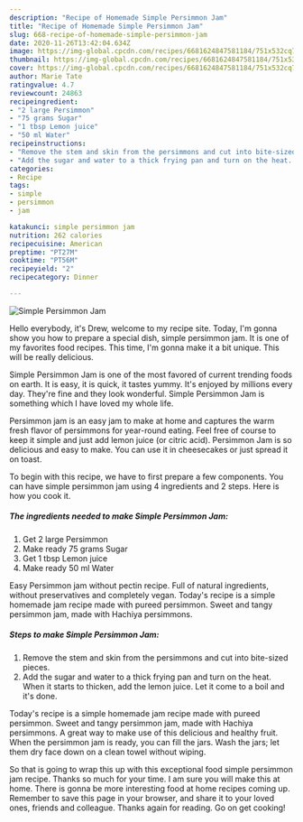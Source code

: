 ```yaml
---
description: "Recipe of Homemade Simple Persimmon Jam"
title: "Recipe of Homemade Simple Persimmon Jam"
slug: 668-recipe-of-homemade-simple-persimmon-jam
date: 2020-11-26T13:42:04.634Z
image: https://img-global.cpcdn.com/recipes/6681624847581184/751x532cq70/simple-persimmon-jam-recipe-main-photo.jpg
thumbnail: https://img-global.cpcdn.com/recipes/6681624847581184/751x532cq70/simple-persimmon-jam-recipe-main-photo.jpg
cover: https://img-global.cpcdn.com/recipes/6681624847581184/751x532cq70/simple-persimmon-jam-recipe-main-photo.jpg
author: Marie Tate
ratingvalue: 4.7
reviewcount: 24863
recipeingredient:
- "2 large Persimmon"
- "75 grams Sugar"
- "1 tbsp Lemon juice"
- "50 ml Water"
recipeinstructions:
- "Remove the stem and skin from the persimmons and cut into bite-sized pieces."
- "Add the sugar and water to a thick frying pan and turn on the heat. When it starts to thicken, add the lemon juice. Let it come to a boil and it&#39;s done."
categories:
- Recipe
tags:
- simple
- persimmon
- jam

katakunci: simple persimmon jam 
nutrition: 262 calories
recipecuisine: American
preptime: "PT27M"
cooktime: "PT56M"
recipeyield: "2"
recipecategory: Dinner

---
```



![Simple Persimmon Jam](https://img-global.cpcdn.com/recipes/6681624847581184/751x532cq70/simple-persimmon-jam-recipe-main-photo.jpg)

Hello everybody, it's Drew, welcome to my recipe site. Today, I'm gonna show you how to prepare a special dish, simple persimmon jam. It is one of my favorites food recipes. This time, I'm gonna make it a bit unique. This will be really delicious.

Simple Persimmon Jam is one of the most favored of current trending foods on earth. It is easy, it is quick, it tastes yummy. It's enjoyed by millions every day. They're fine and they look wonderful. Simple Persimmon Jam is something which I have loved my whole life.

Persimmon jam is an easy jam to make at home and captures the warm fresh flavor of persimmons for year-round eating. Feel free of course to keep it simple and just add lemon juice (or citric acid). Persimmon Jam is so delicious and easy to make. You can use it in cheesecakes or just spread it on toast.


To begin with this recipe, we have to first prepare a few components. You can have simple persimmon jam using 4 ingredients and 2 steps. Here is how you cook it.

<!--inarticleads1-->

##### The ingredients needed to make Simple Persimmon Jam:

1. Get 2 large Persimmon
1. Make ready 75 grams Sugar
1. Get 1 tbsp Lemon juice
1. Make ready 50 ml Water


Easy Persimmon jam without pectin recipe. Full of natural ingredients, without preservatives and completely vegan. Today&#39;s recipe is a simple homemade jam recipe made with pureed persimmon. Sweet and tangy persimmon jam, made with Hachiya persimmons. 

<!--inarticleads2-->

##### Steps to make Simple Persimmon Jam:

1. Remove the stem and skin from the persimmons and cut into bite-sized pieces.
1. Add the sugar and water to a thick frying pan and turn on the heat. When it starts to thicken, add the lemon juice. Let it come to a boil and it&#39;s done.


Today&#39;s recipe is a simple homemade jam recipe made with pureed persimmon. Sweet and tangy persimmon jam, made with Hachiya persimmons. A great way to make use of this delicious and healthy fruit. When the persimmon jam is ready, you can fill the jars. Wash the jars; let them dry face down on a clean towel without wiping. 

So that is going to wrap this up with this exceptional food simple persimmon jam recipe. Thanks so much for your time. I am sure you will make this at home. There is gonna be more interesting food at home recipes coming up. Remember to save this page in your browser, and share it to your loved ones, friends and colleague. Thanks again for reading. Go on get cooking!
